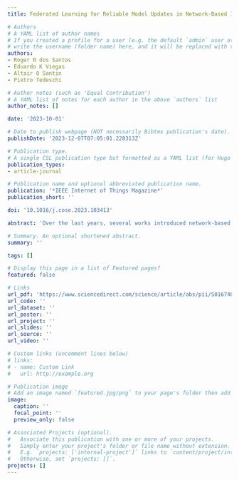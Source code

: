 ```yaml
---
title: Federated Learning for Reliable Model Updates in Network-Based Intrusion Detection

# Authors
# A YAML list of author names
# If you created a profile for a user (e.g. the default `admin` user at `content/authors/admin/`), 
# write the username (folder name) here, and it will be replaced with their full name and linked to their profile.
authors:
- Roger R dos Santos
- Eduardo K Viegas
- Altair O Santin
- Pietro Tedeschi

# Author notes (such as 'Equal Contribution')
# A YAML list of notes for each author in the above `authors` list
author_notes: []

date: '2023-10-01'

# Date to publish webpage (NOT necessarily Bibtex publication's date).
publishDate: '2023-12-07T07:05:01.228313Z'

# Publication type.
# A single CSL publication type but formatted as a YAML list (for Hugo requirements).
publication_types:
- article-journal

# Publication name and optional abbreviated publication name.
publication: '*IEEE Internet of Things Magazine*'
publication_short: ''

doi: '10.1016/j.cose.2023.103413'

abstract: 'Over the last years, several works introduced network-based intrusion detection schemes based on machine learning techniques for securing IoT devices. Despite the promising results, proposed approaches are rarely adopted in production environments. Networked environments exhibit highly unpredictable behavior, unlike other areas where machine learning has been effectively adopted. Unfortunately, the changing behavior during the time may lead to higher classification errors than those measured in the test phase. In this study, we demonstrate that the existing machine learning techniques applied for network traffic classification fail when facing the characteristics of real-world environments. The experiments analyzed more than 30 TB of data spanning 10 years of real network traffic and 9 intrusion detection datasets. Besides the analysis, we define a set of guidelines to build reliable application of machine learning for network traffic classification, which may guide future research and ensure the reliability of machine learning model deployment in production environments.'

# Summary. An optional shortened abstract.
summary: ''

tags: []

# Display this page in a list of Featured pages?
featured: false

# Links
url_pdf: 'https://www.sciencedirect.com/science/article/abs/pii/S0167404823003231'
url_code: ''
url_dataset: ''
url_poster: ''
url_project: ''
url_slides: ''
url_source: ''
url_video: ''

# Custom links (uncomment lines below)
# links:
# - name: Custom Link
#   url: http://example.org

# Publication image
# Add an image named `featured.jpg/png` to your page's folder then add a caption below.
image:
  caption: ''
  focal_point: ''
  preview_only: false

# Associated Projects (optional).
#   Associate this publication with one or more of your projects.
#   Simply enter your project's folder or file name without extension.
#   E.g. `projects: ['internal-project']` links to `content/project/internal-project/index.md`.
#   Otherwise, set `projects: []`.
projects: []
---
```

